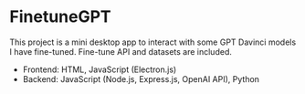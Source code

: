 # FinetuneGPT

This project is a mini desktop app to interact with some GPT Davinci models I have fine-tuned. Fine-tune API and datasets are included.

- Frontend: HTML, JavaScript (Electron.js)
- Backend: JavaScript (Node.js, Express.js, OpenAI API), Python
